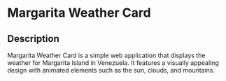 # Margarita Weather Card

## Description

Margarita Weather Card is a simple web application that displays the weather for Margarita Island in Venezuela. It features a visually appealing design with animated elements such as the sun, clouds, and mountains.
